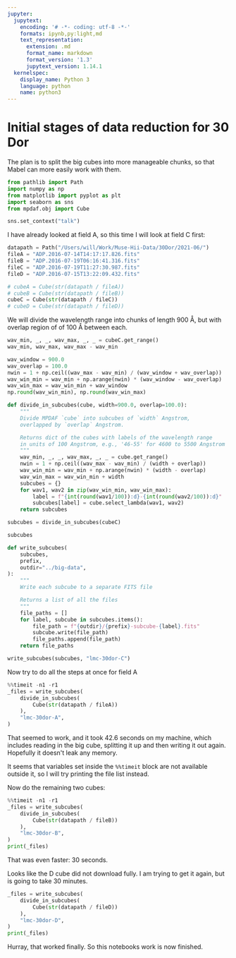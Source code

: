 ```yaml
---
jupyter:
  jupytext:
    encoding: '# -*- coding: utf-8 -*-'
    formats: ipynb,py:light,md
    text_representation:
      extension: .md
      format_name: markdown
      format_version: '1.3'
      jupytext_version: 1.14.1
  kernelspec:
    display_name: Python 3
    language: python
    name: python3
---
```


# Initial stages of data reduction for 30 Dor

The plan is to split the big cubes into more manageable chunks, so that Mabel can more easily work with them.

```python
from pathlib import Path
import numpy as np
from matplotlib import pyplot as plt
import seaborn as sns
from mpdaf.obj import Cube
```

```python
sns.set_context("talk")
```

I have already looked at field A, so this time I will look at field C first:

```python
datapath = Path("/Users/will/Work/Muse-Hii-Data/30Dor/2021-06/")
fileA = "ADP.2016-07-14T14:17:17.826.fits"
fileB = "ADP.2016-07-19T06:16:41.316.fits"
fileC = "ADP.2016-07-19T11:27:30.987.fits"
fileD = "ADP.2016-07-15T13:22:09.432.fits"

# cubeA = Cube(str(datapath / fileA))
# cubeB = Cube(str(datapath / fileB))
cubeC = Cube(str(datapath / fileC))
# cubeD = Cube(str(datapath / fileD))
```

We will divide the wavelength range into chunks of length 900 Å, but with overlap region of of 100 Å between each.

```python
wav_min, _, _, wav_max, _, _ = cubeC.get_range()
wav_min, wav_max, wav_max - wav_min
```

```python
wav_window = 900.0
wav_overlap = 100.0
nwin = 1 + np.ceil((wav_max - wav_min) / (wav_window + wav_overlap))
wav_win_min = wav_min + np.arange(nwin) * (wav_window - wav_overlap)
wav_win_max = wav_win_min + wav_window
np.round(wav_win_min), np.round(wav_win_max)
```

```python
def divide_in_subcubes(cube, width=900.0, overlap=100.0):
    """
    Divide MPDAF `cube` into subcubes of `width` Angstrom,
    overlapped by `overlap` Angstrom.

    Returns dict of the cubes with labels of the wavelength range
    in units of 100 Angstrom, e.g., '46-55' for 4600 to 5500 Angstrom
    """
    wav_min, _, _, wav_max, _, _ = cube.get_range()
    nwin = 1 + np.ceil((wav_max - wav_min) / (width + overlap))
    wav_win_min = wav_min + np.arange(nwin) * (width - overlap)
    wav_win_max = wav_win_min + width
    subcubes = {}
    for wav1, wav2 in zip(wav_win_min, wav_win_max):
        label = f"{int(round(wav1/100)):d}-{int(round(wav2/100)):d}"
        subcubes[label] = cube.select_lambda(wav1, wav2)
    return subcubes
```

```python
subcubes = divide_in_subcubes(cubeC)
```

```python
subcubes
```

```python
def write_subcubes(
    subcubes,
    prefix,
    outdir="../big-data",
):
    """
    Write each subcube to a separate FITS file

    Returns a list of all the files
    """
    file_paths = []
    for label, subcube in subcubes.items():
        file_path = f"{outdir}/{prefix}-subcube-{label}.fits"
        subcube.write(file_path)
        file_paths.append(file_path)
    return file_paths
```

```python
write_subcubes(subcubes, "lmc-30dor-C")
```

Now try to do all the steps at once for field A

```python
%%timeit -n1 -r1
_files = write_subcubes(
    divide_in_subcubes(
        Cube(str(datapath / fileA))
    ),
    "lmc-30dor-A",
)
```

That seemed to work, and it took 42.6 seconds on my machine, which includes reading in the big cube, splitting it up and then writing it out again.  Hopefully it doesn't leak any memory.

It seems that variables set inside the `%%timeit` block are not available outside it, so I will try printing the file list instead.

Now do the remaining two cubes:

```python
%%timeit -n1 -r1
_files = write_subcubes(
    divide_in_subcubes(
        Cube(str(datapath / fileB))
    ),
    "lmc-30dor-B",
)
print(_files)
```


That was even faster: 30 seconds.

Looks like the D cube did not download fully. I am trying to get it again, but is going to take 30 minutes.

```python
_files = write_subcubes(
    divide_in_subcubes(
        Cube(str(datapath / fileD))
    ),
    "lmc-30dor-D",
)
print(_files)
```

Hurray, that worked finally.  So this notebooks work is now finished. 
